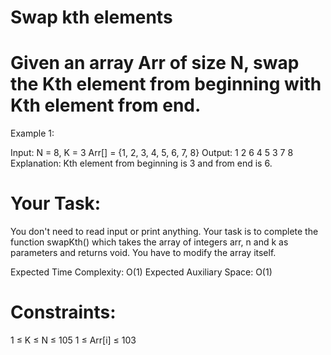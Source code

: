 # Swap kth elements

# Given an array Arr of size N, swap the Kth element from beginning with Kth element from end.

Example 1:

Input:
N = 8, K = 3
Arr[] = {1, 2, 3, 4, 5, 6, 7, 8}
Output: 1 2 6 4 5 3 7 8
Explanation: Kth element from beginning is
3 and from end is 6.

# Your Task:
You don't need to read input or print anything. Your task is to complete the function swapKth() which takes the array of integers arr, n and k as parameters and returns void. You have to modify the array itself.

Expected Time Complexity: O(1)
Expected Auxiliary Space: O(1)

# Constraints:
1 ≤ K ≤ N ≤ 105
1 ≤ Arr[i] ≤ 103

